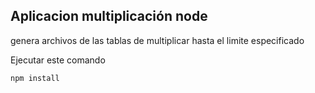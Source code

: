 ## Aplicacion multiplicación node

genera archivos de las tablas de multiplicar hasta el limite especificado

Ejecutar este comando

```
npm install
```
